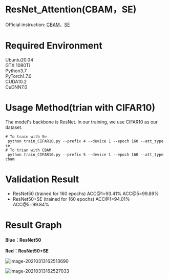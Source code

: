 # ResNet_Attention(CBAM，SE)

Official instruction: [CBAM](https://arxiv.org/abs/1807.06521)，[SE](https://arxiv.org/abs/1709.01507)

# Required Environment
Ubuntu20.04  
GTX 1080Ti  
Python3.7  
PyTorch1.7.0  
CUDA10.2  
CuDNN7.0

# Usage Method(trian with CIFAR10)
The model's backbone is ResNet. In our training, we use CIFAR10 as our dataset.  
```
# To train with Se
 python train_CIFAR10.py --prefix 4 --device 1 --epoch 160 --att_type se
# To trian with CBAM  
 python train_CIFAR10.py --prefix 5 --device 1 --epoch 160 --att_type cbam
```
# Validation Result
* ResNet50         (trained for 160 epochs) ACC@1=93.41% ACC@5=99.89%
* ResNet50+SE (trained for 160 epochs) ACC@1=94.01% ACC@5=99.84%


# Result Graph

**Blue：ResNet50**

**Red：ResNet50+SE**

![image-20210313162513690](C:\Users\云之遥\AppData\Roaming\Typora\typora-user-images\image-20210313162513690.png)

![image-20210313162527033](C:\Users\云之遥\AppData\Roaming\Typora\typora-user-images\image-20210313162527033.png)